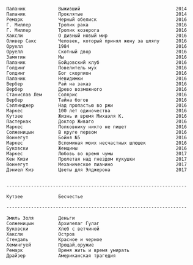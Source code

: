       Паланик            Выживший                                   2014
      Паланик            Проклятые                                  2014
      Ремарк             Черный обелиск                             2016
      Г. Миллер          Тропик рака                                2016
      Г. Миллер          Тропик козерога                            2016
      Хаксли             О дивный новый мир                         2016
      Оливер Сакс        Человек, который принял жену за шляпу      2016
      Оруелл             1984                                       2016
      Оруелл             Скотный двор                               2016
      Замятин            Мы                                         2016
      Паланик            Бойцовский клуб                            2016
      Голдинг            Повелитель мух                             2016
      Голдинг            Бог скорпион                               2016
      Паланик            Невидимки                                  2016
      Вербер             Рай на заказ                               2016
      Вербер             Древо возможного                           2016
      Станислав Лем      Солярис                                    2016
      Вербер             Тайна богов                                2016
      Сэллинджер         Над пропастью во ржи                       2016
      Маркес             100 лет одиночества                        2016
      Кутзее             Жизнь и время Михаэля К.                   2016
      Пастернак          Доктор Живаго                              2016
      Маркес             Полковнику никто не пишет                  2016
      Солженицын         В круге первом                             2016
      Воннегут           Бойня №5                                   2016
      Маркес             Вспоминая моих несчастных шлюшек           2016
      Буковски           Женщины                                    2016
      Маркес             Любовь во время чумы                       2017
      Кен Кизи           Пролетая над гнездом кукушки               2017
      Воннегут           Механическое пианино                       2017
      Дэниел Киз         Цветы для Элджерона                        2017


      ------------------------------------------------------------------

      Кутзее             Бесчестье

      ------------------------------------------------------------------

      Эмиль Золя         Деньги
      Солженицын         Архипелаг Гулаг
      Буковски           Хлеб с ветчиной
      Хаксли             Остров
      Стендаль           Красное и черное
      Хемингуей          Прощай,оружие
      Ремарк             Время жить и время умирать
      Драйзер            Американская трагедия
